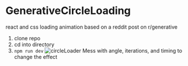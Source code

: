# GenerativeCircleLoading
react and css loading animation based on a reddit post on r/generative

1. clone repo
2. cd into directory
3. `npm run dev`
![circleLoader](https://user-images.githubusercontent.com/60950660/152283521-ff5a4c82-e2ed-4f09-8d2d-ce03650bcb68.gif)
Mess with angle, iterations, and timing to change the effect
